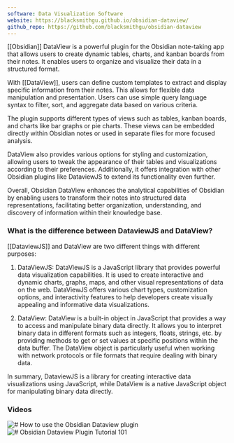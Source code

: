 ```yaml
---
software: Data Visualization Software
website: https://blacksmithgu.github.io/obsidian-dataview/
github_repo: https://github.com/blacksmithgu/obsidian-dataview
---
```


[[Obsidian]] DataView is a powerful plugin for the Obsidian note-taking app that allows users to create dynamic tables, charts, and kanban boards from their notes. It enables users to organize and visualize their data in a structured format.

With [[DataView]], users can define custom templates to extract and display specific information from their notes. This allows for flexible data manipulation and presentation. Users can use simple query language syntax to filter, sort, and aggregate data based on various criteria.

The plugin supports different types of views such as tables, kanban boards, and charts like bar graphs or pie charts. These views can be embedded directly within Obsidian notes or used in separate files for more focused analysis.

DataView also provides various options for styling and customization, allowing users to tweak the appearance of their tables and visualizations according to their preferences. Additionally, it offers integration with other Obsidian plugins like DataviewJS to extend its functionality even further.

Overall, Obsidian DataView enhances the analytical capabilities of Obsidian by enabling users to transform their notes into structured data representations, facilitating better organization, understanding, and discovery of information within their knowledge base.

### What is the difference between DataviewJS and DataView?

[[DataviewJS]] and DataView are two different things with different purposes:

1. DataViewJS: DataViewJS is a JavaScript library that provides powerful data visualization capabilities. It is used to create interactive and dynamic charts, graphs, maps, and other visual representations of data on the web. DataViewJS offers various chart types, customization options, and interactivity features to help developers create visually appealing and informative data visualizations.

2. DataView: DataView is a built-in object in JavaScript that provides a way to access and manipulate binary data directly. It allows you to interpret binary data in different formats such as integers, floats, strings, etc. by providing methods to get or set values at specific positions within the data buffer. The DataView object is particularly useful when working with network protocols or file formats that require dealing with binary data.

In summary, DataviewJS is a library for creating interactive data visualizations using JavaScript, while DataView is a native JavaScript object for manipulating binary data directly.

### Videos

![# How to use the Obsidian Dataview plugin](https://www.youtube.com/watch?v=JTObSymEvWA)
![# Obsidian Dataview Plugin Tutorial 101](https://www.youtube.com/watch?v=buOxN65U0qE)